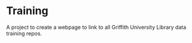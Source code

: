 # Training
A project to create a webpage to link to all Griffith University Library data training repos. 
